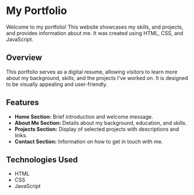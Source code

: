 # My Portfolio

Welcome to my portfolio! This website showcases my skills, and projects, and provides information about me. It was created using HTML, CSS, and JavaScript.

## Overview

This portfolio serves as a digital resume, allowing visitors to learn more about my background, skills, and the projects I've worked on. It is designed to be visually appealing and user-friendly.

## Features

- **Home Section:** Brief introduction and welcome message.
- **About Me Section:** Details about my background, education, and skills.
- **Projects Section:** Display of selected projects with descriptions and links.
- **Contact Section:** Information on how to get in touch with me.

## Technologies Used

- HTML
- CSS
- JavaScript
